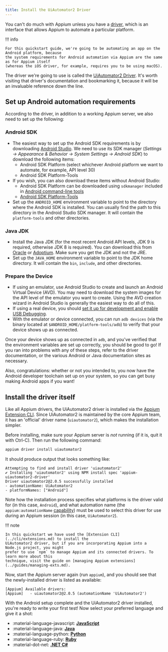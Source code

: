 ```yaml
---
title: Install the UiAutomator2 Driver
---
```


You can't do much with Appium unless you have a [driver](../intro/drivers.md), which is an
interface that allows Appium to automate a particular platform.

!!! info

    For this quickstart guide, we're going to be automating an app on the Android platform, because
    the system requirements for Android automation via Appium are the same as for Appium itself
    (whereas the iOS driver, for example, requires you to be using macOS).

The driver we're going to use is called the [UiAutomator2
Driver](https://github.com/appium/appium-uiautomator2-driver). It's worth visiting that driver's
documentation and bookmarking it, because it will be an invaluable reference down the line.

## Set up Android automation requirements

According to the driver, in addition to a working Appium server, we also need to set up the following:

### Android SDK

- The easiest way to set up the Android SDK requirements is by downloading [Android Studio](https://developer.android.com/studio).
We need to use its SDK manager (_Settings -> Appearance & Behavior -> System Settings -> Android SDK_)
to download the following items:
    - Android SDK Platform (select whichever Android platform we want to automate, for example, API level 30)
    - Android SDK Platform-Tools
- If you wish, you can also download these items without Android Studio:
    - Android SDK Platform can be downloaded using `sdkmanager` included in [Android command-line tools](https://developer.android.com/studio#command-line-tools-only)
    - [Android SDK Platform-Tools](https://developer.android.com/tools/releases/platform-tools)
- Set up the `ANDROID_HOME` environment variable to point to the directory where the Android SDK is
installed. You can usually find the path to this directory in the Android Studio SDK manager. It
will contain the `platform-tools` and other directories.

### Java JDK

- Install the Java JDK (for the most recent Android API levels, JDK 9 is required, otherwise JDK
8 is required). You can download this from [Oracle](https://jdk.java.net/) or [Adoptium](https://adoptium.net/en-GB/temurin/releases/).
Make sure you get the JDK and not the JRE.
- Set up the `JAVA_HOME` environment variable to point to the JDK home directory. It will contain
the `bin`, `include`, and other directories.

### Prepare the Device

- If using an emulator, use Android Studio to create and launch an Android Virtual Device (AVD).
You may need to download the system images for the API level of the emulator you want to
create. Using the AVD creation wizard in Android Studio is generally the easiest way to do all of
this.
- If using a real device, you should [set it up for development and enable USB Debugging](https://developer.android.com/studio/debug/dev-options).
- With the emulator or device connected, you can run `adb devices` (via the binary located at
`$ANDROID_HOME/platform-tools/adb`) to verify that your device shows up as connected.

Once your device shows up as connected in `adb`, and you've verified that the environment variables
are set up correctly, you should be good to go! If you ran into problems with any of these steps,
refer to the driver documentation, or the various Android or Java documentation sites as necessary.

Also, congratulations: whether or not you intended to, you now have the Android developer toolchain
set up on your system, so you can get busy making Android apps if you want!

## Install the driver itself

Like all Appium drivers, the UiAutomator2 driver is installed via the [Appium Extension CLI](../cli/extensions.md).
Since UiAutomator2 is maintained by the core Appium team, it has an 'official' driver name
(`uiautomator2`), which makes the installation simpler.

Before installing, make sure your Appium server is _not_ running (if it is, quit it with Ctrl-C).
Then run the following command:

```bash
appium driver install uiautomator2
```

It should produce output that looks something like:

```
Attempting to find and install driver 'uiautomator2'
✔ Installing 'uiautomator2' using NPM install spec 'appium-uiautomator2-driver'
Driver uiautomator2@2.0.5 successfully installed
- automationName: UiAutomator2
- platformNames: ["Android"]
```

Note how the installation process specifies what platforms is the driver valid for (in this case,
`Android`), and what automation name (the `appium:automationName` [capability](../guides/caps.md))
must be used to select this driver for use during an Appium session (in this case, `UiAutomator2`).

!!! note

    In this quickstart we have used the [Extension CLI](../cli/extensions.md) to install the
    UiAutomator2 driver, but if you are incorporating Appium into a Node.js project, you might
    prefer to use `npm` to manage Appium and its connected drivers. To learn more about this
    technique, visit the guide on [managing Appium extensions](../guides/managing-exts.md).

Now, start the Appium server again (run `appium`), and you should see that the newly-installed
driver is listed as available:

```
[Appium] Available drivers:
[Appium]   - uiautomator2@2.0.5 (automationName 'UiAutomator2')
```

With the Android setup complete and the UiAutomator2 driver installed, you're ready to write your
first test! Now select your preferred language and give it a shot:

<div class="grid cards" markdown>

-   :material-language-javascript: [__JavaScript__](./test-js.md)
-   :material-language-java: [__Java__](./test-java.md)
-   :material-language-python: [__Python__](./test-py.md)
-   :material-language-ruby: [__Ruby__](./test-rb.md)
-   :material-dot-net: [__.NET C#__](./test-dotnet.md)

</div>
